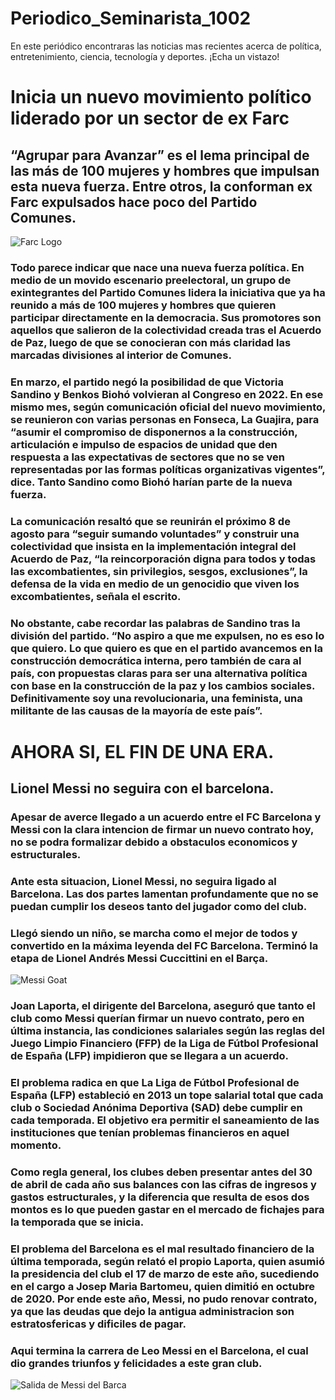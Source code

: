 # Periodico_Seminarista_1002
En este periódico encontraras las noticias mas recientes acerca de política, entretenimiento, ciencia, tecnología y deportes. ¡Echa un vistazo! 
# Inicia un nuevo movimiento político liderado por un sector de ex Farc
## “Agrupar para Avanzar” es el lema principal de las más de 100 mujeres y hombres que impulsan esta nueva fuerza. Entre otros, la conforman ex Farc expulsados hace poco del Partido Comunes.
![Farc Logo](https://www.analitica.com/wp-content/uploads/2017/09/FARC-EFE.jpg)
### Todo parece indicar que nace una nueva fuerza política. En medio de un movido escenario preelectoral, un grupo de exintegrantes del Partido Comunes lidera la iniciativa que ya ha reunido a más de 100 mujeres y hombres que quieren participar directamente en la democracia. Sus promotores son aquellos que salieron de la colectividad creada tras el Acuerdo de Paz, luego de que se conocieran con más claridad las marcadas divisiones al interior de Comunes.
### En marzo, el partido negó la posibilidad de que Victoria Sandino y Benkos Biohó volvieran al Congreso en 2022. En ese mismo mes, según comunicación oficial del nuevo movimiento, se reunieron con varias personas en Fonseca, La Guajira, para “asumir el compromiso de disponernos a la construcción, articulación e impulso de espacios de unidad que den respuesta a las expectativas de sectores que no se ven representadas por las formas políticas organizativas vigentes”, dice. Tanto Sandino como Biohó harían parte de la nueva fuerza.
### La comunicación resaltó que se reunirán el próximo 8 de agosto para “seguir sumando voluntades” y construir una colectividad que insista en la implementación integral del Acuerdo de Paz, “la reincorporación digna para todos y todas las excombatientes, sin privilegios, sesgos, exclusiones”, la defensa de la vida en medio de un genocidio que viven los excombatientes, señala el escrito.
### No obstante, cabe recordar las palabras de Sandino tras la división del partido. “No aspiro a que me expulsen, no es eso lo que quiero. Lo que quiero es que en el partido avancemos en la construcción democrática interna, pero también de cara al país, con propuestas claras para ser una alternativa política con base en la construcción de la paz y los cambios sociales. Definitivamente soy una revolucionaria, una feminista, una militante de las causas de la mayoría de este país”.

# AHORA SI, EL FIN DE UNA ERA.
## Lionel Messi no seguira con el barcelona.
### Apesar de averce llegado a un acuerdo entre el FC Barcelona y Messi con la clara intencion de firmar un nuevo contrato hoy, no se podra formalizar debido a obstaculos economicos y estructurales.
### Ante esta situacion, Lionel Messi, no seguira ligado al Barcelona. Las dos partes lamentan profundamente que no se puedan cumplir los deseos tanto del jugador como del club.
### Llegó siendo un niño, se marcha como el mejor de todos y convertido en la máxima leyenda del FC Barcelona. Terminó la etapa de Lionel Andrés Messi Cuccittini en el Barça.
![Messi Goat](https://assets.change.org/photos/4/gk/lh/MagKlHtwDzzGWzo-800x450-noPad.jpg?1530107970)
### Joan Laporta, el dirigente del Barcelona, aseguró que tanto el club como Messi querían firmar un nuevo contrato, pero en última instancia, las condiciones salariales según las reglas del Juego Limpio Financiero (FFP) de la Liga de Fútbol Profesional de España (LFP) impidieron que se llegara a un acuerdo.
### El problema radica en que La Liga de Fútbol Profesional de España (LFP) estableció en 2013 un tope salarial total que cada club o Sociedad Anónima Deportiva (SAD) debe cumplir en cada temporada. El objetivo era permitir el saneamiento de las instituciones que tenían problemas financieros en aquel momento.
### Como regla general, los clubes deben presentar antes del 30 de abril de cada año sus balances con las cifras de ingresos y gastos estructurales, y la diferencia que resulta de esos dos montos es lo que pueden gastar en el mercado de fichajes para la temporada que se inicia.
### El problema del Barcelona es el mal resultado financiero de la última temporada, según relató el propio Laporta, quien asumió la presidencia del club el 17 de marzo de este año, sucediendo en el cargo a Josep Maria Bartomeu, quien dimitió en octubre de 2020. Por ende este año, Messi, no pudo renovar contrato, ya que las deudas que dejo la antigua administracion son estratosfericas y dificiles de pagar.
### Aqui termina la carrera de Leo Messi en el Barcelona, el cual dio grandes triunfos y felicidades a este gran club.
![Salida de Messi del Barca](http://www.5septiembre.cu/wp-content/uploads/2020/08/messi-salida-fc-barcelona.jpg)